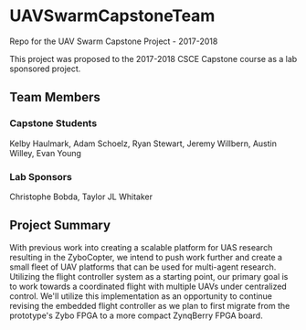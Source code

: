 # UAVSwarmCapstoneTeam
Repo for the UAV Swarm Capstone Project - 2017-2018

This project was proposed to the 2017-2018 CSCE Capstone course as a
lab sponsored project.

## Team Members
### Capstone Students
Kelby Haulmark, Adam Schoelz, Ryan Stewart, Jeremy Willbern, Austin Willey, Evan Young

### Lab Sponsors
Christophe Bobda, Taylor JL Whitaker

## Project Summary
With previous work into creating a scalable platform for UAS research resulting in the
ZyboCopter, we intend to push work further and create a small fleet of UAV platforms
that can be used for multi-agent research. Utilizing the flight controller system as
a starting point, our primary goal is to work towards a coordinated flight with multiple
UAVs under centralized control. We'll utilize this implementation as an opportunity to
continue revising the embedded flight controller as we plan to first migrate from the
prototype's Zybo FPGA to a more compact ZynqBerry FPGA board.

